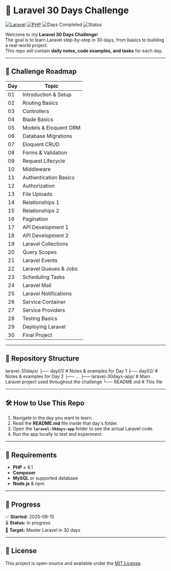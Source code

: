 # 🚀 Laravel 30 Days Challenge

[![Laravel](https://img.shields.io/badge/Laravel-11.x-red?style=for-the-badge&logo=laravel)](https://laravel.com)
[![PHP](https://img.shields.io/badge/PHP-8.1+-blue?style=for-the-badge&logo=php)](https://www.php.net/)
![Days Completed](https://img.shields.io/badge/Days_Completed-3/30-green?style=for-the-badge)
![Status](https://img.shields.io/badge/Status-In_Progress-orange?style=for-the-badge)


Welcome to my **Laravel 30 Days Challenge**!  
The goal is to learn Laravel step-by-step in 30 days, from basics to building a real-world project.  
This repo will contain **daily notes, code examples, and tasks** for each day.

---

## 📅 Challenge Roadmap

| Day | Topic |
|-----|-------|
| 01 | Introduction & Setup |
| 02 | Routing Basics |
| 03 | Controllers |
| 04 | Blade Basics |
| 05 | Models & Eloquent ORM |
| 06 | Database Migrations |
| 07 | Eloquent CRUD |
| 08 | Forms & Validation |
| 09 | Request Lifecycle |
| 10 | Middleware |
| 11 | Authentication Basics |
| 12 | Authorization |
| 13 | File Uploads |
| 14 | Relationships 1 |
| 15 | Relationships 2 |
| 16 | Pagination |
| 17 | API Development 1 |
| 18 | API Development 2 |
| 19 | Laravel Collections |
| 20 | Query Scopes |
| 21 | Laravel Events |
| 22 | Laravel Queues & Jobs |
| 23 | Scheduling Tasks |
| 24 | Laravel Mail |
| 25 | Laravel Notifications |
| 26 | Service Container |
| 27 | Service Providers |
| 28 | Testing Basics |
| 29 | Deploying Laravel |
| 30 | Final Project |

---

## 📂 Repository Structure
laravel-30days/
├── day01/ # Notes & examples for Day 1
├── day02/ # Notes & examples for Day 2
├── ...
├── laravel-30days-app/ # Main Laravel project used throughout the challenge
└── README.md # This file



---

## 🛠 How to Use This Repo
1. Navigate to the day you want to learn.
2. Read the **README.md** file inside that day's folder.
3. Open the **`laravel-30days-app`** folder to see the actual Laravel code.
4. Run the app locally to test and experiment.

---

## 📌 Requirements
- **PHP** ≥ 8.1
- **Composer**
- **MySQL** or supported database
- **Node.js** & npm

---

## 📢 Progress
✅ **Started:** 2025-08-15  
⏳ **Status:** In progress  
🏁 **Target:** Master Laravel in 30 days

---

## 📜 License
This project is open-source and available under the [MIT License](LICENSE).
